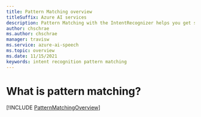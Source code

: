 ```yaml
---
title: Pattern Matching overview
titleSuffix: Azure AI services
description: Pattern Matching with the IntentRecognizer helps you get started quickly with offline intent matching.
author: chschrae
ms.author: chschrae
manager: travisw
ms.service: azure-ai-speech
ms.topic: overview
ms.date: 11/15/2021
keywords: intent recognition pattern matching
---
```


# What is pattern matching?

[!INCLUDE [PatternMatchingOverview](includes/pattern-matching-overview.md)]

